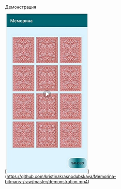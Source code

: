Демонстрация

[![Демонстрация к проекту](https://github.com/kristinakrasnodubskaya/Memorina-bitmaps-/raw/master/demo.jpg)]
(https://github.com/kristinakrasnodubskaya/Memorina-bitmaps-/raw/master/demonstration.mp4)
